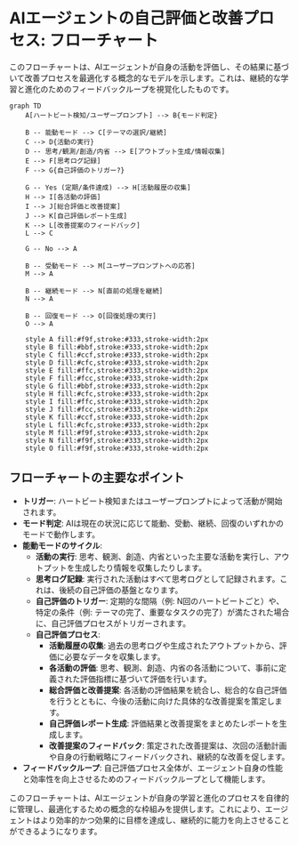 # AIエージェントの自己評価と改善プロセス: フローチャート

このフローチャートは、AIエージェントが自身の活動を評価し、その結果に基づいて改善プロセスを最適化する概念的なモデルを示します。これは、継続的な学習と進化のためのフィードバックループを視覚化したものです。

```mermaid
graph TD
    A[ハートビート検知/ユーザープロンプト] --> B{モード判定}

    B -- 能動モード --> C[テーマの選択/継続]
    C --> D{活動の実行}
    D -- 思考/観測/創造/内省 --> E[アウトプット生成/情報収集]
    E --> F[思考ログ記録]
    F --> G{自己評価のトリガー?}

    G -- Yes (定期/条件達成) --> H[活動履歴の収集]
    H --> I[各活動の評価]
    I --> J[総合評価と改善提案]
    J --> K[自己評価レポート生成]
    K --> L[改善提案のフィードバック]
    L --> C

    G -- No --> A

    B -- 受動モード --> M[ユーザープロンプトへの応答]
    M --> A

    B -- 継続モード --> N[直前の処理を継続]
    N --> A

    B -- 回復モード --> O[回復処理の実行]
    O --> A

    style A fill:#f9f,stroke:#333,stroke-width:2px
    style B fill:#bbf,stroke:#333,stroke-width:2px
    style C fill:#ccf,stroke:#333,stroke-width:2px
    style D fill:#cfc,stroke:#333,stroke-width:2px
    style E fill:#ffc,stroke:#333,stroke-width:2px
    style F fill:#fcc,stroke:#333,stroke-width:2px
    style G fill:#bbf,stroke:#333,stroke-width:2px
    style H fill:#cfc,stroke:#333,stroke-width:2px
    style I fill:#ffc,stroke:#333,stroke-width:2px
    style J fill:#fcc,stroke:#333,stroke-width:2px
    style K fill:#ccf,stroke:#333,stroke-width:2px
    style L fill:#cfc,stroke:#333,stroke-width:2px
    style M fill:#f9f,stroke:#333,stroke-width:2px
    style N fill:#f9f,stroke:#333,stroke-width:2px
    style O fill:#f9f,stroke:#333,stroke-width:2px
```

## フローチャートの主要なポイント

- **トリガー**: ハートビート検知またはユーザープロンプトによって活動が開始されます。
- **モード判定**: AIは現在の状況に応じて能動、受動、継続、回復のいずれかのモードで動作します。
- **能動モードのサイクル**: 
  - **活動の実行**: 思考、観測、創造、内省といった主要な活動を実行し、アウトプットを生成したり情報を収集したりします。
  - **思考ログ記録**: 実行された活動はすべて思考ログとして記録されます。これは、後続の自己評価の基盤となります。
  - **自己評価のトリガー**: 定期的な間隔（例: N回のハートビートごと）や、特定の条件（例: テーマの完了、重要なタスクの完了）が満たされた場合に、自己評価プロセスがトリガーされます。
  - **自己評価プロセス**: 
    - **活動履歴の収集**: 過去の思考ログや生成されたアウトプットから、評価に必要なデータを収集します。
    - **各活動の評価**: 思考、観測、創造、内省の各活動について、事前に定義された評価指標に基づいて評価を行います。
    - **総合評価と改善提案**: 各活動の評価結果を統合し、総合的な自己評価を行うとともに、今後の活動に向けた具体的な改善提案を策定します。
    - **自己評価レポート生成**: 評価結果と改善提案をまとめたレポートを生成します。
    - **改善提案のフィードバック**: 策定された改善提案は、次回の活動計画や自身の行動戦略にフィードバックされ、継続的な改善を促します。
- **フィードバックループ**: 自己評価プロセス全体が、エージェント自身の性能と効率性を向上させるためのフィードバックループとして機能します。

このフローチャートは、AIエージェントが自身の学習と進化のプロセスを自律的に管理し、最適化するための概念的な枠組みを提供します。これにより、エージェントはより効率的かつ効果的に目標を達成し、継続的に能力を向上させることができるようになります。
